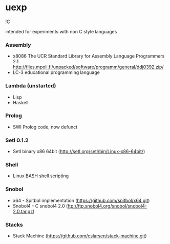 # uexp
!C

intended for experiments with non C style languages


### Assembly
* x8086 The UCR Standard Library for Assembly Language Programmers 2.1
    http://files.mpoli.fi/unpacked/software/programm/general/ddj0392.zip/
* LC-3 educational programming language

### Lambda (unstarted)
* Lisp
* Haskell

### Prolog
* SWI Prolog code, now defunct

### Setl 0.1.2
* Setl binary x86 64bit   (http://setl.org/setl/bin/Linux-x86-64bit/)

### Shell
* Linux BASH shell scripting

### Snobol
* x64 - Spitbol implementation  (https://github.com/spitbol/x64.git)
* Snobol4 - C snobol4 2.0       (ftp://ftp.snobol4.org/snobol/snobol4-2.0.tar.gz)

### Stacks
* Stack Machine  (https://github.com/cslarsen/stack-machine.git)